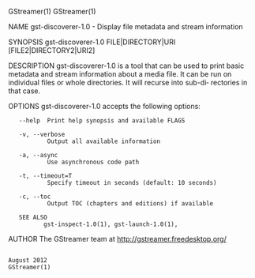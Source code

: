 GStreamer(1)                                                                                                                                                                                     GStreamer(1)

NAME
       gst-discoverer-1.0 - Display file metadata and stream information

SYNOPSIS
       gst-discoverer-1.0 FILE|DIRECTORY|URI [FILE2|DIRECTORY2|URI2]

DESCRIPTION
       gst-discoverer-1.0  is a tool that can be used to print basic metadata and stream information about a media file. It can be run on individual files or whole directories. It will recurse into sub-di‐
       rectories in that case.

OPTIONS
       gst-discoverer-1.0 accepts the following options:

       --help  Print help synopsis and available FLAGS

       -v, --verbose
               Output all available information

       -a, --async
               Use asynchronous code path

       -t, --timeout=T
               Specify timeout in seconds (default: 10 seconds)

       -c, --toc
               Output TOC (chapters and editions) if available

       SEE ALSO
              gst-inspect-1.0(1), gst-launch-1.0(1),

AUTHOR
       The GStreamer team at http://gstreamer.freedesktop.org/

                                                                                                 August 2012                                                                                     GStreamer(1)
